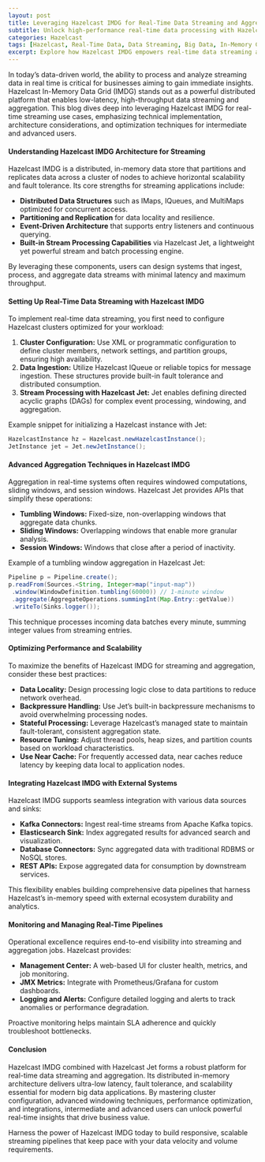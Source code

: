 ```yaml
---
layout: post
title: Leveraging Hazelcast IMDG for Real-Time Data Streaming and Aggregation
subtitle: Unlock high-performance real-time data processing with Hazelcast IMDG for advanced streaming and aggregation use cases
categories: Hazelcast
tags: [Hazelcast, Real-Time Data, Data Streaming, Big Data, In-Memory Computing, Distributed Systems, Data Aggregation, IMDG]
excerpt: Explore how Hazelcast IMDG empowers real-time data streaming and aggregation with its distributed in-memory computing capabilities, designed for intermediate and advanced users seeking scalable, low-latency data processing solutions.
---
```

In today’s data-driven world, the ability to process and analyze streaming data in real time is critical for businesses aiming to gain immediate insights. Hazelcast In-Memory Data Grid (IMDG) stands out as a powerful distributed platform that enables low-latency, high-throughput data streaming and aggregation. This blog dives deep into leveraging Hazelcast IMDG for real-time streaming use cases, emphasizing technical implementation, architecture considerations, and optimization techniques for intermediate and advanced users.

#### Understanding Hazelcast IMDG Architecture for Streaming

Hazelcast IMDG is a distributed, in-memory data store that partitions and replicates data across a cluster of nodes to achieve horizontal scalability and fault tolerance. Its core strengths for streaming applications include:

- **Distributed Data Structures** such as IMaps, IQueues, and MultiMaps optimized for concurrent access.
- **Partitioning and Replication** for data locality and resilience.
- **Event-Driven Architecture** that supports entry listeners and continuous querying.
- **Built-in Stream Processing Capabilities** via Hazelcast Jet, a lightweight yet powerful stream and batch processing engine.

By leveraging these components, users can design systems that ingest, process, and aggregate data streams with minimal latency and maximum throughput.

#### Setting Up Real-Time Data Streaming with Hazelcast IMDG

To implement real-time data streaming, you first need to configure Hazelcast clusters optimized for your workload:

1. **Cluster Configuration:** Use XML or programmatic configuration to define cluster members, network settings, and partition groups, ensuring high availability.
2. **Data Ingestion:** Utilize Hazelcast IQueue or reliable topics for message ingestion. These structures provide built-in fault tolerance and distributed consumption.
3. **Stream Processing with Hazelcast Jet:** Jet enables defining directed acyclic graphs (DAGs) for complex event processing, windowing, and aggregation.

Example snippet for initializing a Hazelcast instance with Jet:

```java
HazelcastInstance hz = Hazelcast.newHazelcastInstance();
JetInstance jet = Jet.newJetInstance();
```

#### Advanced Aggregation Techniques in Hazelcast IMDG

Aggregation in real-time systems often requires windowed computations, sliding windows, and session windows. Hazelcast Jet provides APIs that simplify these operations:

- **Tumbling Windows:** Fixed-size, non-overlapping windows that aggregate data chunks.
- **Sliding Windows:** Overlapping windows that enable more granular analysis.
- **Session Windows:** Windows that close after a period of inactivity.

Example of a tumbling window aggregation in Hazelcast Jet:

```java
Pipeline p = Pipeline.create();
p.readFrom(Sources.<String, Integer>map("input-map"))
 .window(WindowDefinition.tumbling(60000)) // 1-minute window
 .aggregate(AggregateOperations.summingInt(Map.Entry::getValue))
 .writeTo(Sinks.logger());
```

This technique processes incoming data batches every minute, summing integer values from streaming entries.

#### Optimizing Performance and Scalability

To maximize the benefits of Hazelcast IMDG for streaming and aggregation, consider these best practices:

- **Data Locality:** Design processing logic close to data partitions to reduce network overhead.
- **Backpressure Handling:** Use Jet’s built-in backpressure mechanisms to avoid overwhelming processing nodes.
- **Stateful Processing:** Leverage Hazelcast’s managed state to maintain fault-tolerant, consistent aggregation state.
- **Resource Tuning:** Adjust thread pools, heap sizes, and partition counts based on workload characteristics.
- **Use Near Cache:** For frequently accessed data, near caches reduce latency by keeping data local to application nodes.

#### Integrating Hazelcast IMDG with External Systems

Hazelcast IMDG supports seamless integration with various data sources and sinks:

- **Kafka Connectors:** Ingest real-time streams from Apache Kafka topics.
- **Elasticsearch Sink:** Index aggregated results for advanced search and visualization.
- **Database Connectors:** Sync aggregated data with traditional RDBMS or NoSQL stores.
- **REST APIs:** Expose aggregated data for consumption by downstream services.

This flexibility enables building comprehensive data pipelines that harness Hazelcast’s in-memory speed with external ecosystem durability and analytics.

#### Monitoring and Managing Real-Time Pipelines

Operational excellence requires end-to-end visibility into streaming and aggregation jobs. Hazelcast provides:

- **Management Center:** A web-based UI for cluster health, metrics, and job monitoring.
- **JMX Metrics:** Integrate with Prometheus/Grafana for custom dashboards.
- **Logging and Alerts:** Configure detailed logging and alerts to track anomalies or performance degradation.

Proactive monitoring helps maintain SLA adherence and quickly troubleshoot bottlenecks.

#### Conclusion

Hazelcast IMDG combined with Hazelcast Jet forms a robust platform for real-time data streaming and aggregation. Its distributed in-memory architecture delivers ultra-low latency, fault tolerance, and scalability essential for modern big data applications. By mastering cluster configuration, advanced windowing techniques, performance optimization, and integrations, intermediate and advanced users can unlock powerful real-time insights that drive business value.

Harness the power of Hazelcast IMDG today to build responsive, scalable streaming pipelines that keep pace with your data velocity and volume requirements.
